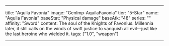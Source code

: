 ---

title: "Aquila Favonia"
image: "GenImp-AquilaFavonia"
tier: "5-Star"
name: "Aquila Favonia"
baseStat: "Physical damage"
baseAtk: "48"
series: ""
affinity: "Sword"
content: The soul of the Knights of Favonius. Millennia later, it still calls on the winds of swift justice to vanquish all evil—just like the last heroine who wielded it.
tags: ["1.0", "weapon"]

---